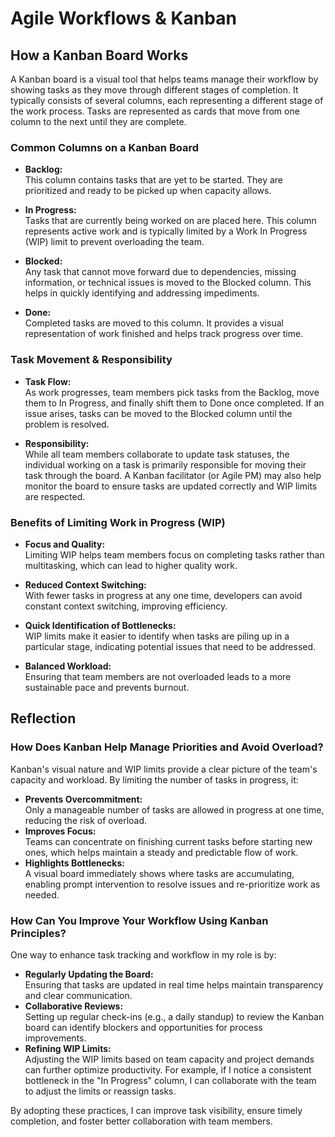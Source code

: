 # Agile Workflows & Kanban

## How a Kanban Board Works

A Kanban board is a visual tool that helps teams manage their workflow by
showing tasks as they move through different stages of completion. It typically
consists of several columns, each representing a different stage of the work
process. Tasks are represented as cards that move from one column to the next
until they are complete.

### Common Columns on a Kanban Board

- **Backlog:**  
  This column contains tasks that are yet to be started. They are prioritized
  and ready to be picked up when capacity allows.

- **In Progress:**  
  Tasks that are currently being worked on are placed here. This column
  represents active work and is typically limited by a Work In Progress (WIP)
  limit to prevent overloading the team.

- **Blocked:**  
  Any task that cannot move forward due to dependencies, missing information, or
  technical issues is moved to the Blocked column. This helps in quickly
  identifying and addressing impediments.

- **Done:**  
  Completed tasks are moved to this column. It provides a visual representation
  of work finished and helps track progress over time.

### Task Movement & Responsibility

- **Task Flow:**  
  As work progresses, team members pick tasks from the Backlog, move them to In
  Progress, and finally shift them to Done once completed. If an issue arises,
  tasks can be moved to the Blocked column until the problem is resolved.

- **Responsibility:**  
  While all team members collaborate to update task statuses, the individual
  working on a task is primarily responsible for moving their task through the
  board. A Kanban facilitator (or Agile PM) may also help monitor the board to
  ensure tasks are updated correctly and WIP limits are respected.

### Benefits of Limiting Work in Progress (WIP)

- **Focus and Quality:**  
  Limiting WIP helps team members focus on completing tasks rather than
  multitasking, which can lead to higher quality work.

- **Reduced Context Switching:**  
  With fewer tasks in progress at any one time, developers can avoid constant
  context switching, improving efficiency.

- **Quick Identification of Bottlenecks:**  
  WIP limits make it easier to identify when tasks are piling up in a particular
  stage, indicating potential issues that need to be addressed.

- **Balanced Workload:**  
  Ensuring that team members are not overloaded leads to a more sustainable pace
  and prevents burnout.

## Reflection

### How Does Kanban Help Manage Priorities and Avoid Overload?

Kanban's visual nature and WIP limits provide a clear picture of the team's
capacity and workload. By limiting the number of tasks in progress, it:

- **Prevents Overcommitment:**  
  Only a manageable number of tasks are allowed in progress at one time,
  reducing the risk of overload.
- **Improves Focus:**  
  Teams can concentrate on finishing current tasks before starting new ones,
  which helps maintain a steady and predictable flow of work.
- **Highlights Bottlenecks:**  
  A visual board immediately shows where tasks are accumulating, enabling prompt
  intervention to resolve issues and re-prioritize work as needed.

### How Can You Improve Your Workflow Using Kanban Principles?

One way to enhance task tracking and workflow in my role is by:

- **Regularly Updating the Board:**  
  Ensuring that tasks are updated in real time helps maintain transparency and
  clear communication.
- **Collaborative Reviews:**  
  Setting up regular check-ins (e.g., a daily standup) to review the Kanban
  board can identify blockers and opportunities for process improvements.
- **Refining WIP Limits:**  
  Adjusting the WIP limits based on team capacity and project demands can
  further optimize productivity. For example, if I notice a consistent
  bottleneck in the "In Progress" column, I can collaborate with the team to
  adjust the limits or reassign tasks.

By adopting these practices, I can improve task visibility, ensure timely
completion, and foster better collaboration with team members.
